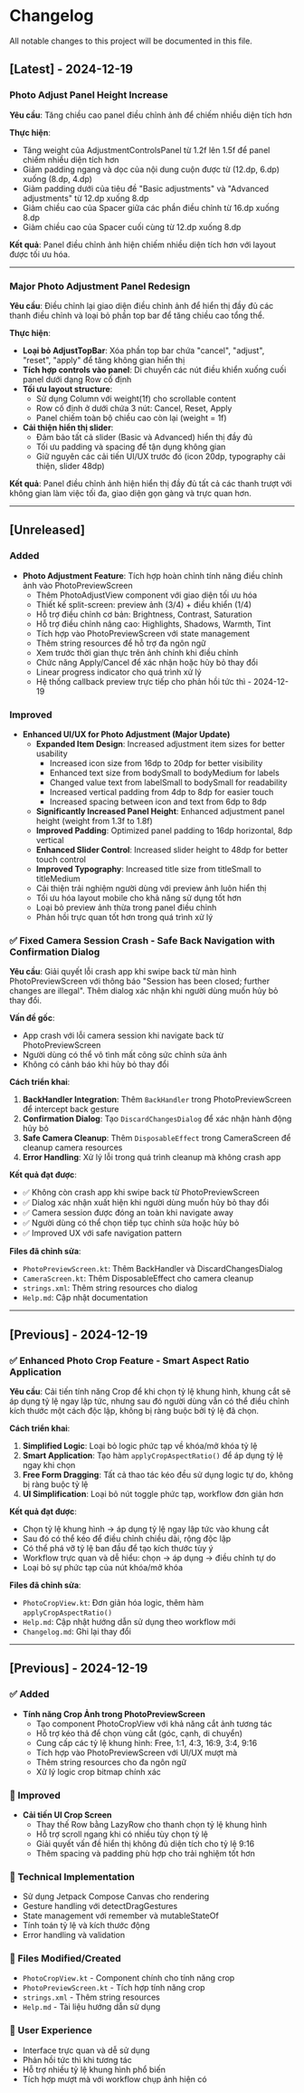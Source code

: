 # Changelog

All notable changes to this project will be documented in this file.

## [Latest] - 2024-12-19

### Photo Adjust Panel Height Increase
**Yêu cầu**: Tăng chiều cao panel điều chỉnh ảnh để chiếm nhiều diện tích hơn

**Thực hiện**:
- Tăng weight của AdjustmentControlsPanel từ 1.2f lên 1.5f để panel chiếm nhiều diện tích hơn
- Giảm padding ngang và dọc của nội dung cuộn được từ (12.dp, 6.dp) xuống (8.dp, 4.dp)
- Giảm padding dưới của tiêu đề "Basic adjustments" và "Advanced adjustments" từ 12.dp xuống 8.dp
- Giảm chiều cao của Spacer giữa các phần điều chỉnh từ 16.dp xuống 8.dp
- Giảm chiều cao của Spacer cuối cùng từ 12.dp xuống 8.dp

**Kết quả**: Panel điều chỉnh ảnh hiện chiếm nhiều diện tích hơn với layout được tối ưu hóa.

---

### Major Photo Adjustment Panel Redesign
**Yêu cầu**: Điều chỉnh lại giao diện điều chỉnh ảnh để hiển thị đầy đủ các thanh điều chỉnh và loại bỏ phần top bar để tăng chiều cao tổng thể.

**Thực hiện**:
- **Loại bỏ AdjustTopBar**: Xóa phần top bar chứa "cancel", "adjust", "reset", "apply" để tăng không gian hiển thị
- **Tích hợp controls vào panel**: Di chuyển các nút điều khiển xuống cuối panel dưới dạng Row cố định
- **Tối ưu layout structure**:
  - Sử dụng Column với weight(1f) cho scrollable content
  - Row cố định ở dưới chứa 3 nút: Cancel, Reset, Apply
  - Panel chiếm toàn bộ chiều cao còn lại (weight = 1f)
- **Cải thiện hiển thị slider**:
  - Đảm bảo tất cả slider (Basic và Advanced) hiển thị đầy đủ
  - Tối ưu padding và spacing để tận dụng không gian
  - Giữ nguyên các cải tiến UI/UX trước đó (icon 20dp, typography cải thiện, slider 48dp)

**Kết quả**: Panel điều chỉnh ảnh hiện hiển thị đầy đủ tất cả các thanh trượt với không gian làm việc tối đa, giao diện gọn gàng và trực quan hơn.

---

## [Unreleased]

### Added
- **Photo Adjustment Feature**: Tích hợp hoàn chỉnh tính năng điều chỉnh ảnh vào PhotoPreviewScreen
  - Thêm PhotoAdjustView component với giao diện tối ưu hóa
  - Thiết kế split-screen: preview ảnh (3/4) + điều khiển (1/4)
  - Hỗ trợ điều chỉnh cơ bản: Brightness, Contrast, Saturation
  - Hỗ trợ điều chỉnh nâng cao: Highlights, Shadows, Warmth, Tint
  - Tích hợp vào PhotoPreviewScreen với state management
  - Thêm string resources để hỗ trợ đa ngôn ngữ
  - Xem trước thời gian thực trên ảnh chính khi điều chỉnh
  - Chức năng Apply/Cancel để xác nhận hoặc hủy bỏ thay đổi
  - Linear progress indicator cho quá trình xử lý
  - Hệ thống callback preview trực tiếp cho phản hồi tức thì - 2024-12-19

### Improved
- **Enhanced UI/UX for Photo Adjustment (Major Update)**
  - **Expanded Item Design**: Increased adjustment item sizes for better usability
    - Increased icon size from 16dp to 20dp for better visibility
    - Enhanced text size from bodySmall to bodyMedium for labels
    - Changed value text from labelSmall to bodySmall for readability
    - Increased vertical padding from 4dp to 8dp for easier touch
    - Increased spacing between icon and text from 6dp to 8dp
  - **Significantly Increased Panel Height**: Enhanced adjustment panel height (weight from 1.3f to 1.8f)
  - **Improved Padding**: Optimized panel padding to 16dp horizontal, 8dp vertical
  - **Enhanced Slider Control**: Increased slider height to 48dp for better touch control
  - **Improved Typography**: Increased title size from titleSmall to titleMedium
  - Cải thiện trải nghiệm người dùng với preview ảnh luôn hiển thị
  - Tối ưu hóa layout mobile cho khả năng sử dụng tốt hơn
  - Loại bỏ preview ảnh thừa trong panel điều chỉnh
  - Phản hồi trực quan tốt hơn trong quá trình xử lý

### ✅ Fixed Camera Session Crash - Safe Back Navigation with Confirmation Dialog

**Yêu cầu**: Giải quyết lỗi crash app khi swipe back từ màn hình PhotoPreviewScreen với thông báo "Session has been closed; further changes are illegal". Thêm dialog xác nhận khi người dùng muốn hủy bỏ thay đổi.

**Vấn đề gốc**:
- App crash với lỗi camera session khi navigate back từ PhotoPreviewScreen
- Người dùng có thể vô tình mất công sức chỉnh sửa ảnh
- Không có cảnh báo khi hủy bỏ thay đổi

**Cách triển khai**:
1. **BackHandler Integration**: Thêm `BackHandler` trong PhotoPreviewScreen để intercept back gesture
2. **Confirmation Dialog**: Tạo `DiscardChangesDialog` để xác nhận hành động hủy bỏ
3. **Safe Camera Cleanup**: Thêm `DisposableEffect` trong CameraScreen để cleanup camera resources
4. **Error Handling**: Xử lý lỗi trong quá trình cleanup mà không crash app

**Kết quả đạt được**:
- ✅ Không còn crash app khi swipe back từ PhotoPreviewScreen
- ✅ Dialog xác nhận xuất hiện khi người dùng muốn hủy bỏ thay đổi
- ✅ Camera session được đóng an toàn khi navigate away
- ✅ Người dùng có thể chọn tiếp tục chỉnh sửa hoặc hủy bỏ
- ✅ Improved UX với safe navigation pattern

**Files đã chỉnh sửa**:
- `PhotoPreviewScreen.kt`: Thêm BackHandler và DiscardChangesDialog
- `CameraScreen.kt`: Thêm DisposableEffect cho camera cleanup
- `strings.xml`: Thêm string resources cho dialog
- `Help.md`: Cập nhật documentation

---

## [Previous] - 2024-12-19

### ✅ Enhanced Photo Crop Feature - Smart Aspect Ratio Application

**Yêu cầu**: Cải tiến tính năng Crop để khi chọn tỷ lệ khung hình, khung cắt sẽ áp dụng tỷ lệ ngay lập tức, nhưng sau đó người dùng vẫn có thể điều chỉnh kích thước một cách độc lập, không bị ràng buộc bởi tỷ lệ đã chọn.

**Cách triển khai**:
1. **Simplified Logic**: Loại bỏ logic phức tạp về khóa/mở khóa tỷ lệ
2. **Smart Application**: Tạo hàm `applyCropAspectRatio()` để áp dụng tỷ lệ ngay khi chọn
3. **Free Form Dragging**: Tất cả thao tác kéo đều sử dụng logic tự do, không bị ràng buộc tỷ lệ
4. **UI Simplification**: Loại bỏ nút toggle phức tạp, workflow đơn giản hơn

**Kết quả đạt được**:
- Chọn tỷ lệ khung hình → áp dụng tỷ lệ ngay lập tức vào khung cắt
- Sau đó có thể kéo để điều chỉnh chiều dài, rộng độc lập
- Có thể phá vỡ tỷ lệ ban đầu để tạo kích thước tùy ý
- Workflow trực quan và dễ hiểu: chọn → áp dụng → điều chỉnh tự do
- Loại bỏ sự phức tạp của nút khóa/mở khóa

**Files đã chỉnh sửa**:
- `PhotoCropView.kt`: Đơn giản hóa logic, thêm hàm `applyCropAspectRatio()`
- `Help.md`: Cập nhật hướng dẫn sử dụng theo workflow mới
- `Changelog.md`: Ghi lại thay đổi

---

## [Previous] - 2024-12-19

### ✅ Added
- **Tính năng Crop Ảnh trong PhotoPreviewScreen**
  - Tạo component PhotoCropView với khả năng cắt ảnh tương tác
  - Hỗ trợ kéo thả để chọn vùng cắt (góc, cạnh, di chuyển)
  - Cung cấp các tỷ lệ khung hình: Free, 1:1, 4:3, 16:9, 3:4, 9:16
  - Tích hợp vào PhotoPreviewScreen với UI/UX mượt mà
  - Thêm string resources cho đa ngôn ngữ
  - Xử lý logic crop bitmap chính xác

### 🔄 Improved
- **Cải tiến UI Crop Screen**
  - Thay thế Row bằng LazyRow cho thanh chọn tỷ lệ khung hình
  - Hỗ trợ scroll ngang khi có nhiều tùy chọn tỷ lệ
  - Giải quyết vấn đề hiển thị không đủ diện tích cho tỷ lệ 9:16
  - Thêm spacing và padding phù hợp cho trải nghiệm tốt hơn

### 🔧 Technical Implementation
- Sử dụng Jetpack Compose Canvas cho rendering
- Gesture handling với detectDragGestures
- State management với remember và mutableStateOf
- Tính toán tỷ lệ và kích thước động
- Error handling và validation

### 📁 Files Modified/Created
- `PhotoCropView.kt` - Component chính cho tính năng crop
- `PhotoPreviewScreen.kt` - Tích hợp tính năng crop
- `strings.xml` - Thêm string resources
- `Help.md` - Tài liệu hướng dẫn sử dụng

### 🎯 User Experience
- Interface trực quan và dễ sử dụng
- Phản hồi tức thì khi tương tác
- Hỗ trợ nhiều tỷ lệ khung hình phổ biến
- Tích hợp mượt mà với workflow chụp ảnh hiện có
